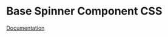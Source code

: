 # Base Spinner Component CSS

[Documentation](https://github.com/ArthurClemens/polythene/tree/master/docs/css.md)
